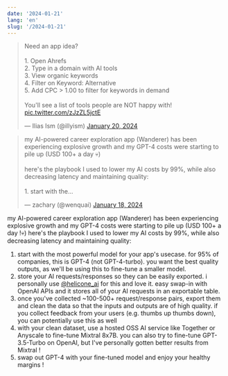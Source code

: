 ```yaml
---
date: '2024-01-21'
lang: 'en'
slug: '/2024-01-21'
---
```


<blockquote class="twitter-tweet">

<p lang="en" dir="ltr">

Need an app idea?<br/><br/>1. Open Ahrefs<br/>2. Type in a domain with AI tools<br/>3. View organic keywords<br/>4. Filter on Keyword: Alternative<br/>5. Add CPC &gt; 1.00 to filter for keywords in demand<br/><br/>You&#39;ll see a list of tools people are NOT happy with! <a href="https://t.co/zJzZL5jctE">pic.twitter.com/zJzZL5jctE</a>

</p>

&mdash; Ilias Ism (@illyism) <a href="https://twitter.com/illyism/status/1748840530077745292?ref_src=twsrc%5Etfw">January 20, 2024</a></blockquote>

<blockquote class="twitter-tweet">

<p lang="en" dir="ltr">

my AI-powered career exploration app (Wanderer) has been experiencing explosive growth and my GPT-4 costs were starting to pile up (USD 100+ a day 💀)<br/><br/>here&#39;s the playbook I used to lower my AI costs by 99%, while also decreasing latency and maintaining quality:<br/><br/>1. start with the…

</p>

&mdash; zachary (@wenquai) <a href="https://twitter.com/wenquai/status/1748016021808595242?ref_src=twsrc%5Etfw">January 18, 2024</a></blockquote>

my AI-powered career exploration app (Wanderer) has been experiencing explosive growth and my GPT-4 costs were starting to pile up (USD 100+ a day !💀) here's the playbook I used to lower my AI costs by 99%, while also decreasing latency and maintaining quality:

1. start with the most powerful model for your app's usecase. for 95% of companies, this is GPT-4 (not GPT-4-turbo). you want the best quality outputs, as we'll be using this to fine-tune a smaller model.
2. store your AI requests/responses so they can be easily exported. i personally use [@helicone_ai](https://twitter.com/helicone_ai) for this and love it. easy swap-in with OpenAI APIs and it stores all of your AI requests in an exportable table.
3. once you've collected ~100-500+ request/response pairs, export them and clean the data so that the inputs and outputs are of high quality. if you collect feedback from your users (e.g. thumbs up thumbs down), you can potentially use this as well
4. with your clean dataset, use a hosted OSS AI service like Together or Anyscale to fine-tune Mixtral 8x7B. you can also try to fine-tune GPT-3.5-Turbo on OpenAI, but I've personally gotten better results from Mixtral !
5. swap out GPT-4 with your fine-tuned model and enjoy your healthy margins !
